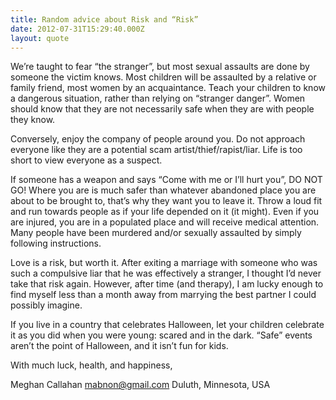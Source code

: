 ```yaml
---
title: Random advice about Risk and “Risk”
date: 2012-07-31T15:29:40.000Z
layout: quote
---
```

We’re taught to fear “the stranger”, but most sexual assaults are done by someone the victim knows. Most children will be assaulted by a relative or family friend, most women by an acquaintance. Teach your children to know a dangerous situation, rather than relying on “stranger danger”. Women should know that they are not necessarily safe when they are with people they know.

Conversely, enjoy the company of people around you. Do not approach everyone like they are a potential scam artist/thief/rapist/liar. Life is too short to view everyone as a suspect.

If someone has a weapon and says “Come with me or I’ll hurt you”, DO NOT GO! Where you are is much safer than whatever abandoned place you are about to be brought to, that’s why they want you to leave it. Throw a loud fit and run towards people as if your life depended on it (it might). Even if you are injured, you are in a populated place and will receive medical attention. Many people have been murdered and/or sexually assaulted by simply following instructions.

Love is a risk, but worth it. After exiting a marriage with someone who was such a compulsive liar that he was effectively a stranger, I thought I’d never take that risk again. However, after time (and therapy), I am lucky enough to find myself less than a month away from marrying the best partner I could possibly imagine.

If you live in a country that celebrates Halloween, let your children celebrate it as you did when you were young: scared and in the dark. “Safe” events aren’t the point of Halloween, and it isn’t fun for kids.

With much luck, health, and happiness,


Meghan Callahan
mabnon@gmail.com
Duluth, Minnesota, USA
